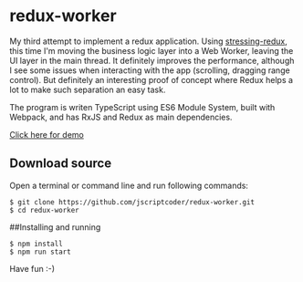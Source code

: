 # redux-worker
My third attempt to implement a redux application. Using [stressing-redux](https://github.com/jscriptcoder/stressing-redux), this time I'm moving the business logic layer into a Web Worker, leaving the UI layer in the main thread. It definitely improves the performance, although I see some issues when interacting with the app (scrolling, dragging range control). But definitely an interesting proof of concept where Redux helps a lot to make such separation an easy task.

The program is writen TypeScript using ES6 Module System, built with Webpack, and has RxJS and Redux as main dependencies.

[Click here for demo](https://toast-scale.codio.io/)

## Download source
Open a terminal or command line and run following commands:
```shell
$ git clone https://github.com/jscriptcoder/redux-worker.git
$ cd redux-worker
```

##Installing and running
```shell
$ npm install
$ npm run start
```

Have fun :-)
